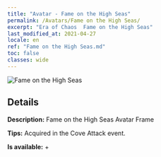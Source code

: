 ```yaml
---
title: "Avatar - Fame on the High Seas"
permalink: /Avatars/Fame on the High Seas/
excerpt: "Era of Chaos  Fame on the High Seas"
last_modified_at: 2021-04-27
locale: en
ref: "Fame on the High Seas.md"
toc: false
classes: wide
---
```

 ![Fame on the High Seas](/images/a/avatarFrame_201.png)

## Details

 **Description:** Fame on the High Seas Avatar Frame 

 **Tips:** Acquired in the Cove Attack event. 

 **Is available:**  + 

